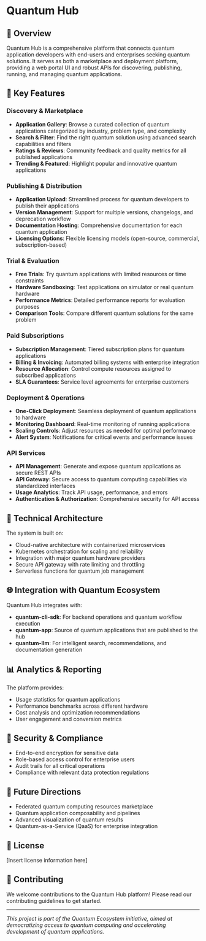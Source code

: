 # Quantum Hub

## 🌟 Overview

Quantum Hub is a comprehensive platform that connects quantum application developers with end-users and enterprises seeking quantum solutions. It serves as both a marketplace and deployment platform, providing a web portal UI and robust APIs for discovering, publishing, running, and managing quantum applications.

## 🚀 Key Features

### Discovery & Marketplace
- **Application Gallery**: Browse a curated collection of quantum applications categorized by industry, problem type, and complexity
- **Search & Filter**: Find the right quantum solution using advanced search capabilities and filters
- **Ratings & Reviews**: Community feedback and quality metrics for all published applications
- **Trending & Featured**: Highlight popular and innovative quantum applications

### Publishing & Distribution
- **Application Upload**: Streamlined process for quantum developers to publish their applications
- **Version Management**: Support for multiple versions, changelogs, and deprecation workflow
- **Documentation Hosting**: Comprehensive documentation for each quantum application
- **Licensing Options**: Flexible licensing models (open-source, commercial, subscription-based)

### Trial & Evaluation
- **Free Trials**: Try quantum applications with limited resources or time constraints
- **Hardware Sandboxing**: Test applications on simulator or real quantum hardware
- **Performance Metrics**: Detailed performance reports for evaluation purposes
- **Comparison Tools**: Compare different quantum solutions for the same problem

### Paid Subscriptions
- **Subscription Management**: Tiered subscription plans for quantum applications
- **Billing & Invoicing**: Automated billing systems with enterprise integration
- **Resource Allocation**: Control compute resources assigned to subscribed applications
- **SLA Guarantees**: Service level agreements for enterprise customers

### Deployment & Operations
- **One-Click Deployment**: Seamless deployment of quantum applications to hardware
- **Monitoring Dashboard**: Real-time monitoring of running applications
- **Scaling Controls**: Adjust resources as needed for optimal performance
- **Alert System**: Notifications for critical events and performance issues

### API Services
- **API Management**: Generate and expose quantum applications as secure REST APIs
- **API Gateway**: Secure access to quantum computing capabilities via standardized interfaces
- **Usage Analytics**: Track API usage, performance, and errors
- **Authentication & Authorization**: Comprehensive security for API access

## 🔧 Technical Architecture

The system is built on:
- Cloud-native architecture with containerized microservices
- Kubernetes orchestration for scaling and reliability
- Integration with major quantum hardware providers
- Secure API gateway with rate limiting and throttling
- Serverless functions for quantum job management

## 🌐 Integration with Quantum Ecosystem

Quantum Hub integrates with:
- **quantum-cli-sdk**: For backend operations and quantum workflow execution
- **quantum-app**: Source of quantum applications that are published to the hub
- **quantum-llm**: For intelligent search, recommendations, and documentation generation

## 📊 Analytics & Reporting

The platform provides:
- Usage statistics for quantum applications
- Performance benchmarks across different hardware
- Cost analysis and optimization recommendations
- User engagement and conversion metrics

## 🔐 Security & Compliance

- End-to-end encryption for sensitive data
- Role-based access control for enterprise users
- Audit trails for all critical operations
- Compliance with relevant data protection regulations

## 🔮 Future Directions

- Federated quantum computing resources marketplace
- Quantum application composability and pipelines
- Advanced visualization of quantum results
- Quantum-as-a-Service (QaaS) for enterprise integration

## 📝 License

[Insert license information here]

## 👥 Contributing

We welcome contributions to the Quantum Hub platform! Please read our contributing guidelines to get started.

---

*This project is part of the Quantum Ecosystem initiative, aimed at democratizing access to quantum computing and accelerating development of quantum applications.*
